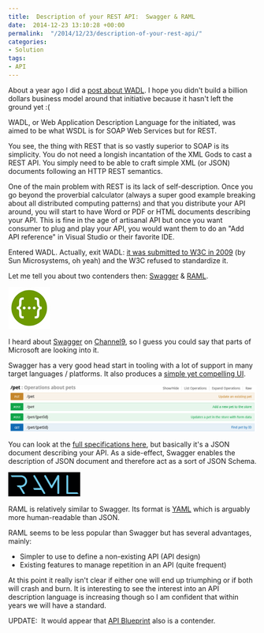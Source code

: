 ```yaml
---
title:  Description of your REST API:  Swagger & RAML
date:  2014-12-23 13:10:28 +00:00
permalink:  "/2014/12/23/description-of-your-rest-api/"
categories:
- Solution
tags:
- API
---
```

About a year ago I did a <a href="http://vincentlauzon.com/2013/11/20/wadl-in-a-bottle-eating-noodles/">post about WADL</a>. I hope you didn't build a billion dollars business model around that initiative because it hasn't left the ground yet :(

WADL, or Web Application Description Language for the initiated, was aimed to be what WSDL is for SOAP Web Services but for REST.

You see, the thing with REST that is so vastly superior to SOAP is its simplicity. You do not need a longish incantation of the XML Gods to cast a REST API. You simply need to be able to craft simple XML (or JSON) documents following an HTTP REST semantics.

One of the main problem with REST is its lack of self-description. Once you go beyond the proverbial calculator (always a super good example breaking about all distributed computing patterns) and that you distribute your API around, you will start to have Word or PDF or HTML documents describing your API. This is fine in the age of artisanal API but once you want consumer to plug and play your API, you would want them to do an "Add API reference" in Visual Studio or their favorite IDE.

Entered WADL. Actually, exit WADL: <a href="http://en.wikipedia.org/wiki/Web_Application_Description_Language">it was submitted to W3C in 2009</a> (by Sun Microsystems, oh yeah) and the W3C refused to standardize it.

Let me tell you about two contenders then: <a href="http://swagger.io/">Swagger</a> &amp; <a href="http://raml.org/">RAML</a>.

<a title="Swagger" href="http://swagger.io/"><img src="assets/2014/12/description-of-your-rest-api/122314_0331_description1.png" alt="" border="0" /></a>

I heard about <a href="http://swagger.io/">Swagger</a> on <a href="http://channel9.msdn.com/Shows/Web+Camps+TV/Introducing-WebJobs-Tooling-for-Visual-Studio-with-Brady-Gaster">Channel9</a>, so I guess you could say that parts of Microsoft are looking into it.

Swagger has a very good head start in tooling with a lot of support in many target languages / platforms. It also produces a <a href="http://petstore.swagger.wordnik.com/">simple yet compelling UI</a>.

<img src="assets/2014/12/description-of-your-rest-api/122314_0331_description2.png" alt="" />

You can look at the <a href="https://github.com/swagger-api/swagger-spec/blob/master/versions/2.0.md">full specifications here</a>, but basically it's a JSON document describing your API. As a side-effect, Swagger enables the description of JSON document and therefore act as a sort of JSON Schema.

<a title="RAML" href="http://raml.org/"><img src="assets/2014/12/description-of-your-rest-api/122314_0331_description3.png" alt="" border="0" /></a>

RAML is relatively similar to Swagger. Its format is <a href="http://en.wikipedia.org/wiki/YAML">YAML</a> which is arguably more human-readable than JSON.

RAML seems to be less popular than Swagger but has several advantages, mainly:
<ul>
	<li>Simpler to use to define a non-existing API (API design)</li>
	<li>Existing features to manage repetition in an API (quite frequent)</li>
</ul>
At this point it really isn't clear if either one will end up triumphing or if both will crash and burn. It is interesting to see the interest into an API description language is increasing though so I am confident that within years we will have a standard.

UPDATE:  It would appear that <a href="https://apiblueprint.org/">API Blueprint</a> also is a contender.